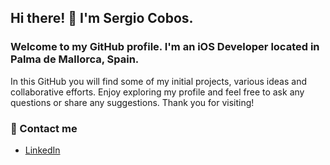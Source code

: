 ## Hi there! 👋 I'm Sergio Cobos.

### Welcome to my GitHub profile. I'm an iOS Developer located in Palma de Mallorca, Spain.
In this GitHub you will find some of my initial projects, various ideas and collaborative efforts.
Enjoy exploring my profile and feel free to ask any questions or share any suggestions. Thank you for visiting!


  ### 💬 Contact me
  - [LinkedIn](https://www.linkedin.com/in/sergiocobos/)
  

